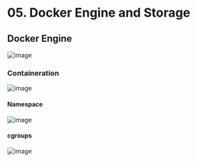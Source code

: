 # 05. Docker Engine and Storage


## Docker Engine

![image](https://user-images.githubusercontent.com/25337881/207855223-b57be966-cd23-4e01-a23b-3e2aa77f2d48.png)


###  Containeration

![image](https://user-images.githubusercontent.com/25337881/207856068-8ded0425-6111-46de-baf0-9c2e78d66050.png)


#### Namespace

![image](https://user-images.githubusercontent.com/25337881/207855933-bd82771f-79fd-4a88-8ebc-1f02727d5c80.png)


#### cgroups

![image](https://user-images.githubusercontent.com/25337881/207856746-6eb75dc4-e551-4378-94b3-05e86d242d80.png)
